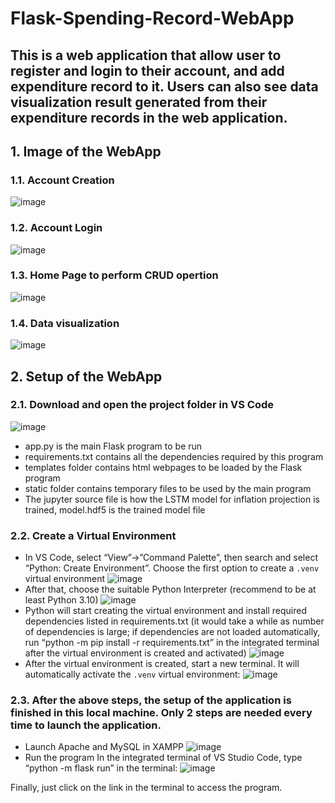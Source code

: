 # Flask-Spending-Record-WebApp
## This is a web application that allow user to register and login to their account, and add expenditure record to it. Users can also see data visualization result generated from their expenditure records in the web application.  

## 1. Image of the WebApp
### 1.1. Account Creation
![image](https://github.com/JamesHTLam/Flask-Spending-Record-WebApp/assets/98861373/bebf7d13-65f7-4c27-97fc-e136b4fc93e1)
### 1.2. Account Login
![image](https://github.com/JamesHTLam/Flask-Spending-Record-WebApp/assets/98861373/25a4c9dc-7a95-4c90-a07a-f21510279c57)
### 1.3. Home Page to perform CRUD opertion
![image](https://github.com/JamesHTLam/Flask-Spending-Record-WebApp/assets/98861373/c37c238a-6b95-455f-b239-187c4e710842)
### 1.4. Data visualization
![image](https://github.com/JamesHTLam/Flask-Spending-Record-WebApp/assets/98861373/28575ba7-5a9b-4ca8-b557-50513ab2bd38)


## 2. Setup of the WebApp
### 2.1. Download and open the project folder in VS Code
![image](https://github.com/JamesHTLam/Flask-Spending-Record-WebApp/assets/98861373/fae7c30a-c5ed-4a94-8c05-b015c80ca8fe)
- app.py is the main Flask program to be run
- requirements.txt contains all the dependencies required by this program
- templates folder contains html webpages to be loaded by the Flask program
- static folder contains temporary files to be used by the main program
- The jupyter source file is how the LSTM model for inflation projection is trained, model.hdf5 is the trained model file
### 2.2. Create a Virtual Environment
- In VS Code, select “View”->”Command Palette”, then search and select “Python: Create Environment”. Choose the first option to create a `.venv` virtual environment
![image](https://github.com/JamesHTLam/Flask-Spending-Record-WebApp/assets/98861373/9607a929-0796-4001-990e-6d8d19f47951)
- After that, choose the suitable Python Interpreter (recommend to be at least Python 3.10)
![image](https://github.com/JamesHTLam/Flask-Spending-Record-WebApp/assets/98861373/82b656a4-ef3d-43ee-b9fb-3c1a97aed317)
- Python will start creating the virtual environment and install required dependencies listed in requirements.txt (it would take a while as number of dependencies is large; if dependencies are not loaded automatically, run “python -m pip install -r requirements.txt” in the integrated terminal after the virtual environment is created and activated)
![image](https://github.com/JamesHTLam/Flask-Spending-Record-WebApp/assets/98861373/b79397bd-37f5-410d-bf76-f451f6b69ed3)
- After the virtual environment is created, start a new terminal. It will automatically activate the `.venv` virtual environment:
![image](https://github.com/JamesHTLam/Flask-Spending-Record-WebApp/assets/98861373/c713fcc0-405a-4aa3-b408-e0d56eca74be)

### 2.3. After the above steps, the setup of the application is finished in this local machine. Only 2 steps are needed every time to launch the application.
- Launch Apache and MySQL in XAMPP
![image](https://github.com/JamesHTLam/Flask-Spending-Record-WebApp/assets/98861373/f0865dd2-f83a-4fee-b70e-bd3138e6a6bd)
- Run the program
In the integrated terminal of VS Studio Code, type “python -m flask run” in the terminal:
![image](https://github.com/JamesHTLam/Flask-Spending-Record-WebApp/assets/98861373/3b05e064-1b90-43b9-861e-e3d91b489412)

Finally, just click on the link in the terminal to access the program.
